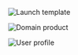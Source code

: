 
![Launch template](https://raw.githubusercontent.com/garzoand/sm_studio_provisioning/main/figures/launch_template.jpg)

![Domain product](https://raw.githubusercontent.com/garzoand/sm_studio_provisioning/main/figures/product_studio_domain.jpg)

![User profile](https://raw.githubusercontent.com/garzoand/sm_studio_provisioning/main/figures/product_user_profile.jpg)

